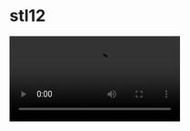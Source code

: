 # stl12

<video controls>
  <source src="https://github.com/santi-nue/stl12/assets/68065589/0ff55cd0-0bd6-4495-8fb1-ed09b3468e5c" type="video/mp4">
  Your browser does not support the video tag.
</video>





